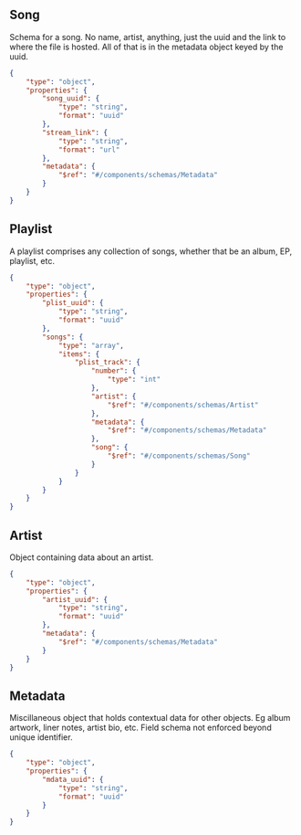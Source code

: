 ## Song

Schema for a song. No name, artist, anything, just the uuid and the link to where the file is hosted. All of that is in the metadata object keyed by the uuid.

```JSON
{
    "type": "object",
    "properties": {
        "song_uuid": {
            "type": "string",
            "format": "uuid"
        },
        "stream_link": {
            "type": "string",
            "format": "url"
        },
        "metadata": {
            "$ref": "#/components/schemas/Metadata"
        }
    }
}
```

## Playlist

A playlist comprises any collection of songs, whether that be an album, EP, playlist, etc.

```JSON
{
    "type": "object",
    "properties": {
        "plist_uuid": {
            "type": "string",
            "format": "uuid"
        },
        "songs": {
            "type": "array",
            "items": {
                "plist_track": {
                    "number": {
                        "type": "int"
                    },
                    "artist": {
                        "$ref": "#/components/schemas/Artist"
                    },
                    "metadata": {
                        "$ref": "#/components/schemas/Metadata" 
                    },
                    "song": {
                        "$ref": "#/components/schemas/Song"
                    }
                }
            }
        }
    }
}
```

## Artist

Object containing data about an artist.

```JSON
{
    "type": "object",
    "properties": {
        "artist_uuid": {
            "type": "string",
            "format": "uuid"
        },
        "metadata": {
            "$ref": "#/components/schemas/Metadata"
        }
    }
}
```

## Metadata

Miscillaneous object that holds contextual data for other objects. Eg album artwork, liner notes, artist bio, etc. Field schema not enforced beyond unique identifier.

```JSON
{
    "type": "object",
    "properties": {
        "mdata_uuid": {
            "type": "string",
            "format": "uuid"
        }
    }
}
```
